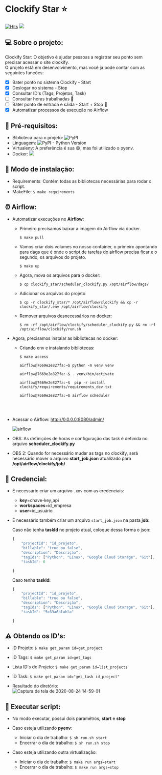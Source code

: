 # Clockify Star :star:
[![Hits](https://hits.seeyoufarm.com/api/count/incr/badge.svg?url=https%3A%2F%2Fgithub.com%2Fheitordeep%2Fclockify&count_bg=%23548CC7&title_bg=%23555555&icon=gumtree.svg&icon_color=%238CC267&title=Visitas&edge_flat=false)](https://hits.seeyoufarm.com)
<img src='https://img.shields.io/badge/License-MIT-informational'>

## :computer: Sobre o projeto:
Clockify Star: O objetivo é ajudar pessoas a registrar seu ponto sem precisar acessar o site clockify. <br>
O projeto está em desenvolvimento, mas você já pode contar com as seguintes funções:
- [x] Bater ponto no sistema Clockify - Start
- [x] Deslogar no sistema - Stop
- [x] Consultar ID's (Tags, Projetos, Task)
- [ ] Consultar horas trabalhadas :wrench:
- [ ] Bater ponto de entrada e sáida - Start + Stop :wrench:
- [X] Automatizar processos de execução no Airflow 

## :pushpin: Pré-requisitos:

- Biblioteca para o projeto: ![PyPI](https://img.shields.io/pypi/v/requests?label=Requests&style=plastic)
- Linguagem: ![PyPI - Python Version](https://img.shields.io/pypi/pyversions/requests?label=Python&logo=PYTHON&logoColor=yellow&style=plastic)
- Virtualenv: A preferência é sua :smile:, mas foi utilizado o pyenv.
- Docker: <img src="https://img.shields.io/badge/Airflow-v1.10.9-informational">

## :pushpin: Modo de instalação:
- Requirements: Contém todas as bibliotecas necessárias para rodar o script.
- MakeFile: ```$ make requirements```

## :alarm_clock: Airflow:
- Automatizar execuções no **Airflow**:
    - Primeiro precisamos baixar a imagem do Airflow via docker.<br>
      ```shell
      $ make pull
      ```
    - Vamos criar dois volumes no nosso container, o primeiro apontando para dags que é onde o script de tarefas do airflow precisa ficar e o segundo, os arquivos do projeto.<br>
        ```shell
        $ make up
        ```
    - Agora, mova os arquivos para o docker:
      ```shell
      $ cp clockify_star/scheduler_clockify.py /opt/airflow/dags/ 
      ```
      
    - Adicionar os arquivos do projeto:
      ```shell
      $ cp -r clockify_star/* /opt/airflow/clockify && cp -r clockify_star/.env /opt/airflow/clockify
      ```
      
    - Remover arquivos desnecessários no docker:
      ```shell
      $ rm -rf /opt/airflow/clockify/scheduler_clockify.py && rm -rf /opt/airflow/clockify/run.sh
      ```
- Agora, precisamos instalar as bibliotecas no docker:
   - Criando env e instalando bibliotecas:
   
      ```shell
      $ make access
      ```
      ```shell
      airflow@7669e2e827fa:~$ python -m venv venv 
      ```
      
      ```shell
      airflow@7669e2e827fa:~$ . venv/bin/activate
      ```
      
      ```shell
      airflow@7669e2e827fa:~$  pip -r install clockify/requirements/requirements_dev.txt
      ```

      ```shell
      airflow@7669e2e827fa:~$ airflow scheduler
      ````
      <br><br>
- Acessar o Airflow:
    http://0.0.0.0:8080/admin/
    
    ![airflow](https://user-images.githubusercontent.com/17969551/94273742-2f3dca80-ff1b-11ea-8204-9ae0dafb3039.png)

- OBS: As definições de horas e configuração das task é definida no arquivo **scheduler_clockify.py**
- OBS 2: Quando for necessário mudar as tags no clockify, será necessário mover o arquivo **start_job.json** atualizado para **/opt/airflow/clockify/job/**

      

## :closed_lock_with_key: Credencial:

- É necessário criar um arquivo ```.env``` com as credenciais:

    - **key**=chave-key_api<br>
    - **workspaces**=id_empresa<br>
    - **user**=id_usuário<br>
    
- É necessário também criar um arquivo ```start_job.json``` na pasta **job**:
    
    Caso não tenha **taskId** no projeto atual, coloque dessa forma o json:

    ```javascript
    {
        "projectId": "id_projeto",
        "billable": "true ou false",
        "description": "Descrição",
        "tagIds": ["Python", "Linux", "Google Cloud Storage", "Git"],
        "taskId": 0

    }
    ```
    
    Caso tenha **taskId**:
    
    ```javascript
    {
        "projectId": "id_projeto",
        "billable": "true ou false",
        "description": "Descrição",
        "tagIds": ["Python", "Linux", "Google Cloud Storage", "Git"],
        "taskId": "5e83a6blabla"

    }
    ```
    
## :warning:  Obtendo os ID's:

- ID Projeto: ```$ make get_param id=get_project```
- ID Tags: ```$ make get_param id=get_tags```
- Lista ID's do Projeto: ```$ make get_param id=list_projects```
- ID Task: ```$ make get_param id="get_task id_project"``` 

- Resultado do diretório: <br>
![Captura de tela de 2020-08-24 14-59-01](https://user-images.githubusercontent.com/17969551/91079454-708c4300-e61a-11ea-86db-a9d48e3ea25d.png)


## 🚀 Executar script:
- No modo executar, possui dois paramêtros, **start** e **stop**

- Caso esteja utilizando **pyenv**:
  - Iniciar o dia de trabalho: ```$ sh run.sh start```  
  - Encerrar o dia de trabalho: ```$ sh run.sh stop```  
- Caso esteja utilizando outra virtualização:
  - Iniciar o dia de trabalho: ```$ make run args=start```
  - Encerrar o dia de trabalho: ```$ make run args=stop``` 
